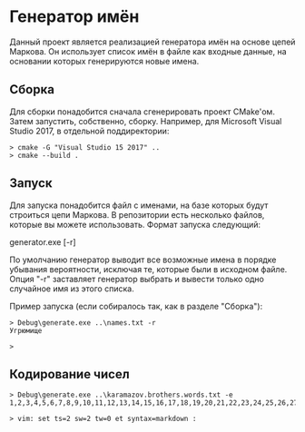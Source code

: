 # Генератор имён

Данный проект является реализацией генератора имён на основе цепей Маркова. Он использует список имён в файле как входные данные, на основании которых генерируются новые имена.

## Сборка

Для сборки понадобится сначала сгенерировать проект CMake'ом. Затем запустить, собственно, сборку. Например, для Microsoft Visual Studio 2017, в отдельной поддиректории:

    > cmake -G "Visual Studio 15 2017" ..
    > cmake --build .
    
## Запуск

Для запуска понадобится файл с именами, на базе которых будут строиться цепи Маркова. В репозитории есть несколько файлов, которые вы можете использовать. Формат запуска следующий:

   generator.exe <file with sample names> [-r]
   
По умолчанию генератор выводит все возможные имена в порядке убывания вероятности, исключая те, которые были в исходном файле. Опция "-r" заставляет генератор выбрать и вывести только одно случайное имя из этого списка.

Пример запуска (если собиралось так, как в разделе "Сборка"):

    > Debug\generate.exe ..\names.txt -r
    Угрюмище
    
    >
    
## Кодирование чисел

    > Debug\generate.exe ..\karamazov.brothers.words.txt -e 1,2,3,4,5,6,7,8,9,10,11,12,13,14,15,16,17,18,19,20,21,22,23,24,25,26,27,28,29,30,31,32,33,34,35,36,37,38,39,40,41,42,43,44,45,46,47,48,49,50,51,52,53,54,55,56,57,58,59,60,61,62,63,64,65,66,67,68,69,70,71,72,73,74,75,76,77,78,79,80,81,82,83,84,85,86,87,88,89,90,91,92,93,94,95,96,97,98,99,100,200,300,40000,100500
	
	> vim: set ts=2 sw=2 tw=0 et syntax=markdown :
